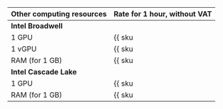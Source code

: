 Other computing resources | Rate for 1 hour, without VAT
--- | ---
**Intel Broadwell** |
1 GPU | {{ sku|KZT|compute.vm.gpu.gpu-standard.preemptible|string }}
1 vGPU | {{ sku|KZT|compute.vm.gpu.vgpu-standard.v1.preemptible|string }}
RAM (for 1 GB) | {{ sku|KZT|compute.vm.ram.preemptible|string }}
**Intel Cascade Lake** |
1 GPU | {{ sku|KZT|compute.vm.gpu.gpu-standard.preemptible.v2|string }}
RAM (for 1 GB) | {{ sku|KZT|compute.vm.ram.preemptible.v2|string }}